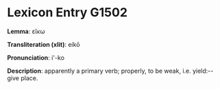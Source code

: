 # Lexicon Entry G1502

**Lemma**: εἴκω

**Transliteration (xlit)**: eíkō

**Pronunciation**: i'-ko

**Description**:
apparently a primary verb; properly, to be weak, i.e. yield:--give place.
